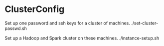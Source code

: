 # ClusterConfig
Set up one password and ssh keys for a cluster of machines. 
./set-cluster-passwd.sh

Set up a Hadoop and Spark cluster on these machines.
./instance-setup.sh
